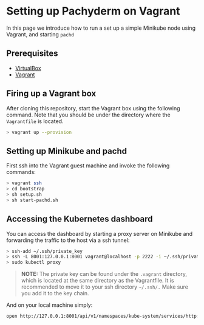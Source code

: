 # Setting up Pachyderm on Vagrant
In this page we introduce how to run a set up a simple Minikube node using Vagrant, and starting `pachd`

## Prerequisites

- [VirtualBox](https://www.virtualbox.org/wiki/Downloads)
- [Vagrant](https://www.vagrantup.com/)

## Firing up a Vagrant box

After cloning this repository, start the Vagrant box using the following command. Note that you should be under the directory where the `Vagrantfile` is located. 
```bash
> vagrant up --provision
```

## Setting up Minikube and pachd

First ssh into the Vagrant guest machine and invoke the following commands:
```bash
> vagrant ssh
> cd bootstrap
> sh setup.sh
> sh start-pachd.sh
```

## Accessing the Kubernetes dashboard

You can access the dashboard by starting a proxy server on Minikube and forwarding the traffic to the host via a ssh tunnel: 

```bash
> ssh-add ~/.ssh/private_key
> ssh -L 8001:127.0.0.1:8001 vagrant@localhost -p 2222 -i ~/.ssh/private_key
> sudo kubectl proxy
```

> **NOTE:** The private key can be found under the `.vagrant` directory, which is located at the same directory as the Vagrantfile. It is recommended to move it to your ssh directory `~/.ssh/.` Make sure you add it to the key chain.


And on your local machine simply:

```bash
open http://127.0.0.1:8001/api/v1/namespaces/kube-system/services/http:kubernetes-dashboard:/proxy/
```

